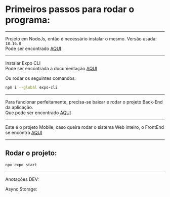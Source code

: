 # Primeiros passos para rodar o programa:

---

Projeto em NodeJs, então é necessário instalar o mesmo. Versão usada: `18.16.0`
\
Pode ser encontrado [AQUI](https://nodejs.org/dist/v18.16.0/)

---

Instalar Expo CLI\
Pode ser encontrada a documentação [AQUI](https://docs.expo.dev)

Ou rodar os seguintes comandos:

```bash
npm i --global expo-cli    
```

---

Para funcionar perfeitamente, precisa-se baixar e rodar o projeto Back-End da aplicação.
\
Que pode ser encontrado [AQUI](https://github.com/JoaoBoll/pizzaria-app-back)

---

Este é o projeto Mobile, caso queira rodar o sistema Web inteiro, o FrontEnd se encontra 
[AQUI](https://github.com/JoaoBoll/pizzaria-app-front)

---

## Rodar o projeto:
```bash
npx expo start
```
---
Anotações DEV:

Async Storage:
